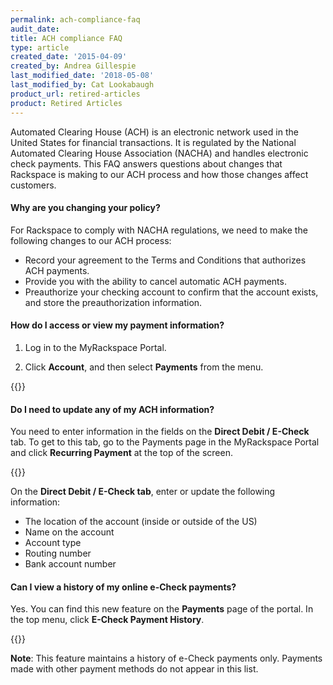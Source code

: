 ```yaml
---
permalink: ach-compliance-faq
audit_date:
title: ACH compliance FAQ
type: article
created_date: '2015-04-09'
created_by: Andrea Gillespie
last_modified_date: '2018-05-08'
last_modified_by: Cat Lookabaugh
product_url: retired-articles
product: Retired Articles
---
```


Automated Clearing House (ACH) is an electronic network used in the
United States for financial transactions. It is regulated by the
National Automated Clearing House Association (NACHA) and handles
electronic check payments. This FAQ answers questions about changes that
Rackspace is making to our ACH process and how those changes affect
customers.

#### Why are you changing your policy?

For Rackspace to comply with NACHA regulations, we need to make the
following changes to our ACH process:

-   Record your agreement to the Terms and Conditions that authorizes
    ACH payments.
-   Provide you with the ability to cancel automatic ACH payments.
-   Preauthorize your checking account to confirm that the account
    exists, and store the preauthorization information.

#### How do I access or view my payment information?

1. Log in to the MyRackspace Portal.

2. Click **Account**, and then select **Payments** from the menu.

  {{<image src="ACHFAQ1.png" alt="" title="">}}


#### Do I need to update any of my ACH information?

You need to enter information in the fields on the **Direct Debit / E-Check** tab. To get to this tab, go to the Payments page in the MyRackspace Portal and click **Recurring Payment** at the top of the screen.

{{<image src="ACHFAQ2a.png" alt="" title="">}}

On the **Direct Debit / E-Check tab**, enter or update the following information:

-   The location of the account (inside or outside of the US)
-   Name on the account
-   Account type
-   Routing number
-   Bank account number

#### Can I view a history of my online e-Check payments?

Yes. You can find this new feature on the **Payments** page of the
portal. In the top menu, click  **E-Check Payment History**.

{{<image src="ACHFAQ4a.png" alt="" title="">}}

**Note**: This feature maintains a history of e-Check payments only.
Payments made with other payment methods do not appear in this list.
